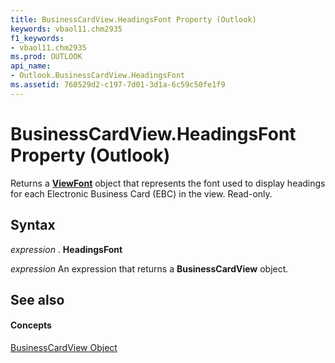 ```yaml
---
title: BusinessCardView.HeadingsFont Property (Outlook)
keywords: vbaol11.chm2935
f1_keywords:
- vbaol11.chm2935
ms.prod: OUTLOOK
api_name:
- Outlook.BusinessCardView.HeadingsFont
ms.assetid: 760529d2-c197-7d01-3d1a-6c59c50fe1f9
---
```



# BusinessCardView.HeadingsFont Property (Outlook)

Returns a  **[ViewFont](viewfont-object-outlook.md)** object that represents the font used to display headings for each Electronic Business Card (EBC) in the view. Read-only.


## Syntax

 _expression_ . **HeadingsFont**

 _expression_ An expression that returns a **BusinessCardView** object.


## See also


#### Concepts


[BusinessCardView Object](businesscardview-object-outlook.md)

